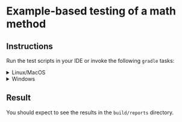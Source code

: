 # Example-based testing of a math method

## Instructions

Run the test scripts in your IDE or invoke the following `gradle` tasks:

<details class="tab">
<summary>Linux/MacOS</summary>

```
$ ./gradlew SumBiggestPair:test SumBiggestPair:jacocoTestReport
```
</details>
<details class="tab">
<summary>Windows</summary>

```
> gradlew SumBiggestPair:test SumBiggestPair:jacocoTestReport
```
</details>

## Result

You should expect to see the results in the `build/reports` directory.